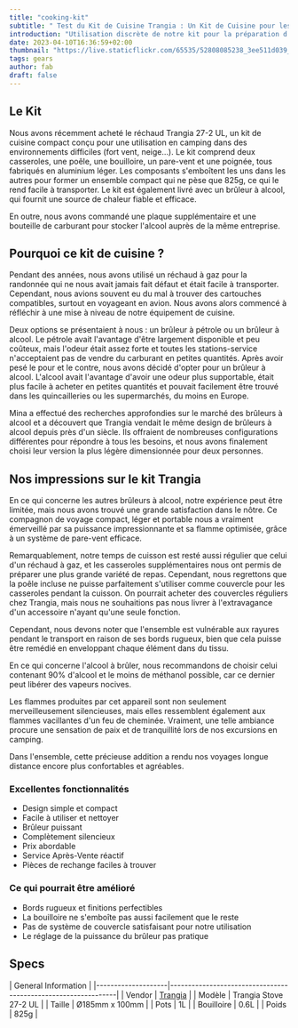```yaml
---
title: "cooking-kit"
subtitle: " Test du Kit de Cuisine Trangia : Un Kit de Cuisine pour les Aventuriers Gourmets ! "
introduction: "Utilisation discrète de notre kit pour la préparation d'un petit-déjeuner sur la plage ensoleillée."
date: 2023-04-10T16:36:59+02:00
thumbnail: "https://live.staticflickr.com/65535/52808085238_3ee511d039_k.jpg"
tags: gears
author: fab
draft: false
---
```


## Le Kit
Nous avons récemment acheté le réchaud Trangia 27-2 UL, un kit de cuisine compact conçu pour une utilisation en camping dans des environnements difficiles (fort vent, neige...). Le kit comprend deux casseroles, une poêle, une bouilloire, un pare-vent et une poignée, tous fabriqués en aluminium léger. Les composants s'emboîtent les uns dans les autres pour former un ensemble compact qui ne pèse que 825g, ce qui le rend facile à transporter. Le kit est également livré avec un brûleur à alcool, qui fournit une source de chaleur fiable et efficace.

En outre, nous avons commandé une plaque supplémentaire et une bouteille de carburant pour stocker l'alcool auprès de la même entreprise.

## Pourquoi ce kit de cuisine ?
Pendant des années, nous avons utilisé un réchaud à gaz pour la randonnée qui ne nous avait jamais fait défaut et était facile à transporter. Cependant, nous avions souvent eu du mal à trouver des cartouches compatibles, surtout en voyageant en avion. Nous avons alors commencé à réfléchir à une mise à niveau de notre équipement de cuisine.

Deux options se présentaient à nous : un brûleur à pétrole ou un brûleur à alcool. Le pétrole avait l'avantage d'être largement disponible et peu coûteux, mais l'odeur était assez forte et toutes les stations-service n'acceptaient pas de vendre du carburant en petites quantités. Après avoir pesé le pour et le contre, nous avons décidé d'opter pour un brûleur à alcool. L'alcool avait l'avantage d'avoir une odeur plus supportable, était plus facile à acheter en petites quantités et pouvait facilement être trouvé dans les quincailleries ou les supermarchés, du moins en Europe.

Mina a effectué des recherches approfondies sur le marché des brûleurs à alcool et a découvert que Trangia vendait le même design de brûleurs à alcool depuis près d'un siècle. Ils offraient de nombreuses configurations différentes pour répondre à tous les besoins, et nous avons finalement choisi leur version la plus légère dimensionnée pour deux personnes.

## Nos impressions sur le kit Trangia
En ce qui concerne les autres brûleurs à alcool, notre expérience peut être limitée, mais nous avons trouvé une grande satisfaction dans le nôtre. Ce compagnon de voyage compact, léger et portable nous a vraiment émerveillé par sa puissance impressionnante et sa flamme optimisée, grâce à un système de pare-vent efficace.

Remarquablement, notre temps de cuisson est resté aussi régulier que celui d'un réchaud à gaz, et les casseroles supplémentaires nous ont permis de préparer une plus grande variété de repas. Cependant, nous regrettons que la poêle incluse ne puisse parfaitement s'utiliser comme couvercle pour les casseroles pendant la cuisson. On pourrait acheter des couvercles réguliers chez Trangia, mais nous ne souhaitions pas nous livrer à l'extravagance d'un accessoire n'ayant qu'une seule fonction.

Cependant, nous devons noter que l'ensemble est vulnérable aux rayures pendant le transport en raison de ses bords rugueux, bien que cela puisse être remédié en enveloppant chaque élément dans du tissu.

En ce qui concerne l'alcool à brûler, nous recommandons de choisir celui contenant 90% d'alcool et le moins de méthanol possible, car ce dernier peut libérer des vapeurs nocives.

Les flammes produites par cet appareil sont non seulement merveilleusement silencieuses, mais elles ressemblent également aux flammes vacillantes d'un feu de cheminée. Vraiment, une telle ambiance procure une sensation de paix et de tranquillité lors de nos excursions en camping.

Dans l'ensemble, cette précieuse addition a rendu nos voyages longue distance encore plus confortables et agréables.

### Excellentes fonctionnalités
- Design simple et compact
- Facile à utiliser et nettoyer
- Brûleur puissant
- Complètement silencieux
- Prix abordable
- Service Après-Vente réactif
- Pièces de rechange faciles à trouver
  
### Ce qui pourrait être amélioré
- Bords rugueux et finitions perfectibles
- La bouilloire ne s'emboîte pas aussi facilement que le reste
- Pas de système de couvercle satisfaisant pour notre utilisation
- Le réglage de la puissance du brûleur pas pratique


## Specs

|         General Information                                                        |
|--------------------|---------------------------------------------------------------|
| Vendor        | [Trangia](https://https://trangia.se/)                                |
| Modèle         | Trangia Stove 27-2 UL                                                     |
| Taille          | Ø185mm x 100mm    |
| Pots        | 1L                                                              |
| Bouilloire        | 0.6L                                                              |
| Poids        | 825g                                                              |


